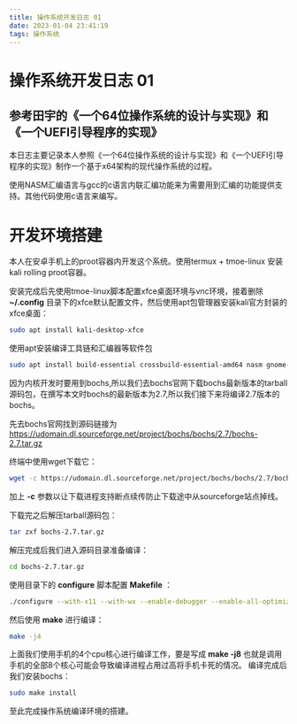 ```yaml
---
title: 操作系统开发日志 01
date: 2023-01-04 23:41:19
tags: 操作系统
---
```


# 操作系统开发日志 01
## 参考田宇的《一个64位操作系统的设计与实现》和《一个UEFI引导程序的实现》

本日志主要记录本人参照《一个64位操作系统的设计与实现》和《一个UEFI引导程序的实现》制作一个基于x64架构的现代操作系统的过程。

使用NASM汇编语言与gcc的c语言内联汇编功能来为需要用到汇编的功能提供支持。其他代码使用c语言来编写。

# 开发环境搭建

本人在安卓手机上的proot容器内开发这个系统。使用termux + tmoe-linux 安装 kali rolling proot容器。

安装完成后先使用tmoe-linux脚本配置xfce桌面环境与vnc环境，接着删除 **~/.config** 目录下的xfce默认配置文件，然后使用apt包管理器安装kali官方封装的xfce桌面：

```bash
sudo apt install kali-desktop-xfce
```

使用apt安装编译工具链和汇编器等软件包
```bash
sudo apt install build-essential crossbuild-essential-amd64 nasm gnome-devel wx3.2 wx-common libwxgtk3.2-dev libgtk2.0-dev xorg-dev libtool-bin libreadline-dev
```

因为内核开发时要用到bochs,所以我们去bochs官网下载bochs最新版本的tarball源码包，在撰写本文时bochs的最新版本为2.7,所以我们接下来将编译2.7版本的bochs。

先去bochs官网找到源码链接为 https://udomain.dl.sourceforge.net/project/bochs/bochs/2.7/bochs-2.7.tar.gz

终端中使用wget下载它：
```bash
wget -c https://udomain.dl.sourceforge.net/project/bochs/bochs/2.7/bochs-2.7.tar.gz
```
加上 **-c** 参数以让下载进程支持断点续传防止下载途中从sourceforge站点掉线。

下载完之后解压tarball源码包：
```bash
tar zxf bochs-2.7.tar.gz
```
解压完成后我们进入源码目录准备编译：
```bash
cd bochs-2.7.tar.gz
```
使用目录下的 **configure** 脚本配置 **Makefile** ：
```bash
./configure --with-x11 --with-wx --enable-debugger --enable-all-optimizations --enable-readline --enable-long-phy-address --enable-ltdl-install --enable-idle-hack --enable-plugins --enable-a20-pin --enable-x86-64 --enable-smp --enable-cpu-level=6 --enable-large-ramfile --enable-repeat-speedups --enable-fast-function-calls --enable-handlers-chaining --enable-trace-linking --enable-configurable-msrs --enable-show-ips --enable-debugger-gui --enable-iodebug --enable-logging --enable-assert-checks --enable-fpu --enable-vmx=2 --enable-svm --enable-3dnow --enable-alignment-check --enable-monitor-mwait --enable-avx --enable-evex --enable-x86-debugger --enable-pci --enable-usb --enable-voodoo
```
然后使用 **make** 进行编译：
```bash
make -j4
```
上面我们使用手机的4个cpu核心进行编译工作，要是写成 **make -j8** 也就是调用手机的全部8个核心可能会导致编译进程占用过高将手机卡死的情况。
编译完成后我们安装bochs：
```bash
sudo make install
```
至此完成操作系统编译环境的搭建。